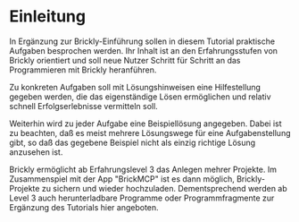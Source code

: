 # Einleitung

In Ergänzung zur Brickly-Einführung sollen in diesem Tutorial praktische Aufgaben besprochen werden.
Ihr Inhalt ist an den Erfahrungsstufen von Brickly orientiert und soll neue Nutzer Schritt für Schritt
an das Programmieren mit Brickly heranführen.

Zu konkreten Aufgaben soll mit Lösungshinweisen eine Hilfestellung gegeben werden, die das eigenständige Lösen ermöglichen und relativ schnell Erfolgserlebnisse vermitteln soll.

Weiterhin wird zu jeder Aufgabe eine Beispiellösung angegeben. Dabei ist zu beachten, daß es meist mehrere Lösungswege für eine Aufgabenstellung gibt, so daß das gegebene Beispiel nicht als einzig richtige Lösung anzusehen ist.

Brickly ermöglicht ab Erfahrungslevel 3 das Anlegen mehrer Projekte. Im Zusammenspiel mit der App "BrickMCP" ist es dann möglich, Brickly-Projekte zu sichern und wieder hochzuladen.
Dementsprechend werden ab Level 3 auch herunterladbare Programme oder Programmfragmente zur Ergänzung des Tutorials hier angeboten.



